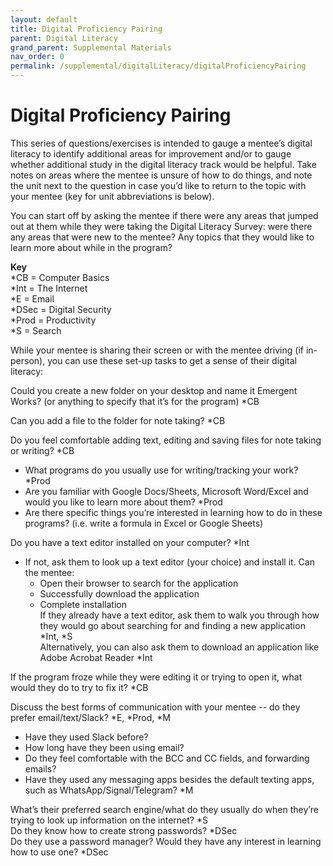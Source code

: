 ```yaml
---
layout: default
title: Digital Proficiency Pairing
parent: Digital Literacy
grand_parent: Supplemental Materials
nav_order: 0
permalink: /supplemental/digitalLiteracy/digitalProficiencyPairing
---
```


# Digital Proficiency Pairing

This series of questions/exercises is intended to gauge a mentee’s digital literacy to identify additional areas for improvement and/or to gauge whether additional study in the digital literacy track would be helpful. Take notes on areas where the mentee is unsure of how to do things, and note the unit next to the question in case you’d like to return to the topic with your mentee (key for unit abbreviations is below).

You can start off by asking the mentee if there were any areas that jumped out at them while they were taking the Digital Literacy Survey: were there any areas that were new to the mentee? Any topics that they would like to learn more about while in the program?

**Key**<br>
\*CB = Computer Basics<br>
\*Int = The Internet<br>
\*E = Email<br>
\*DSec = Digital Security<br>
\*Prod = Productivity<br>
\*S = Search<br>

While your mentee is sharing their screen or with the mentee driving (if in-person), you can use these set-up tasks to get a sense of their digital literacy:

Could you create a new folder on your desktop and name it Emergent Works? (or anything to specify that it’s for the program) \*CB

Can you add a file to the folder for note taking? \*CB

Do you feel comfortable adding text, editing and saving files for note taking or writing? \*CB

- What programs do you usually use for writing/tracking your work? \*Prod
- Are you familiar with Google Docs/Sheets, Microsoft Word/Excel and would you like to learn more about them? \*Prod
- Are there specific things you’re interested in learning how to do in these programs? (i.e. write a formula in Excel or Google Sheets)

Do you have a text editor installed on your computer? \*Int

- If not, ask them to look up a text editor (your choice) and install it. Can the mentee:
  - Open their browser to search for the application
  - Successfully download the application
  - Complete installation<br>
    If they already have a text editor, ask them to walk you through how they would go about searching for and finding a new application \*Int, \*S<br>
    Alternatively, you can also ask them to download an application like Adobe Acrobat Reader \*Int

If the program froze while they were editing it or trying to open it, what would they do to try to fix it? \*CB

Discuss the best forms of communication with your mentee -- do they prefer email/text/Slack? \*E, \*Prod, \*M

- Have they used Slack before?
- How long have they been using email?
- Do they feel comfortable with the BCC and CC fields, and forwarding emails?
- Have they used any messaging apps besides the default texting apps, such as WhatsApp/Signal/Telegram? \*M

What’s their preferred search engine/what do they usually do when they’re trying to look up information on the internet? \*S<br>
Do they know how to create strong passwords? \*DSec<br>
Do they use a password manager? Would they have any interest in learning how to use one? \*DSec
